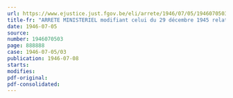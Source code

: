 ```yaml
---
url: https://www.ejustice.just.fgov.be/eli/arrete/1946/07/05/1946070503/justel
title-fr: "ARRETE MINISTERIEL modifiant celui du 29 décembre 1945 relatif à l'octroi de matières grasses à certaines catégories de producteurs"
date: 1946-07-05
source:
number: 1946070503
page: 888888
case: 1946-07-05/03
publication: 1946-07-08
starts:
modifies:
pdf-original:
pdf-consolidated:
---
```


